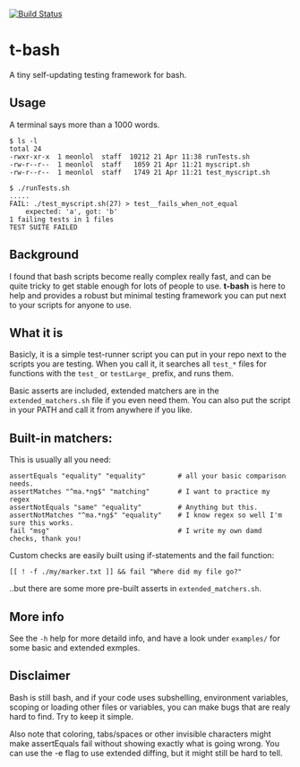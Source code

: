 [![Build Status](https://travis-ci.com/meonlol/t-bash.svg?branch=master)](https://travis-ci.com/meonlol/t-bash)


# t-bash
A tiny self-updating testing framework for bash.

## Usage
A terminal says more than a 1000 words.

```
$ ls -l
total 24
-rwxr-xr-x  1 meonlol  staff  10212 21 Apr 11:38 runTests.sh
-rw-r--r--  1 meonlol  staff   1059 21 Apr 11:21 myscript.sh
-rw-r--r--  1 meonlol  staff   1749 21 Apr 11:21 test_myscript.sh

$ ./runTests.sh
.....
FAIL: ./test_myscript.sh(27) > test__fails_when_not_equal
    expected: 'a', got: 'b'
1 failing tests in 1 files
TEST SUITE FAILED
```

## Background

I found that bash scripts become really complex really fast, and can be quite
tricky to get stable enough for lots of people to use. **t-bash** is here to help
and provides a robust but minimal testing framework you can put next to your
scripts for anyone to use.

## What it is

Basicly, it is a simple test-runner script you can put in your repo next to the
scripts you are testing. When you call it, it searches all `test_*` files for
functions with the `test_` or `testLarge_` prefix, and runs them.

Basic asserts are included, extended matchers are in the `extended_matchers.sh`
file if you even need them. You can also put the script in your PATH and call it
from anywhere if you like.

## Built-in matchers:

This is usually all you need:
```
assertEquals "equality" "equality"        # all your basic comparison needs.
assertMatches "^ma.*ng$" "matching"       # I want to practice my regex
assertNotEquals "same" "equality"         # Anything but this.
assertNotMatches "^ma.*ng$" "equality"    # I know regex so well I'm sure this works. 
fail "msg"                                # I write my own damd checks, thank you!
```

Custom checks are easily built using if-statements and the fail function:
```
[[ ! -f ./my/marker.txt ]] && fail "Where did my file go?"
```
..but there are some more pre-built asserts in `extended_matchers.sh`.

## More info

See the `-h` help for more detaild info, and have a look under `examples/` for
some basic and extended exmples.


## Disclaimer
Bash is still bash, and if your code uses subshelling, environment variables,
scoping or loading other files or variables, you can make bugs that are realy
hard to find. Try to keep it simple.

Also note that coloring, tabs/spaces or other invisible characters might make
assertEquals fail without showing exactly what is going wrong. You can use the
-e flag to use extended diffing, but it might still be hard to tell.

